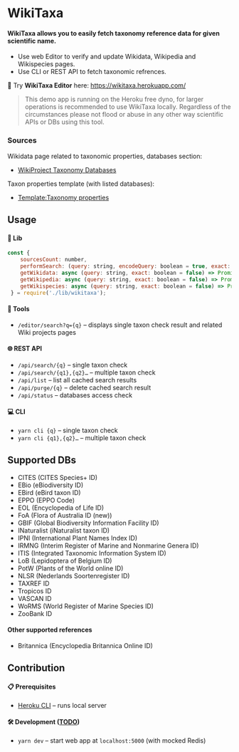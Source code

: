 # WikiTaxa

#### WikiTaxa allows you to easily fetch taxonomy reference data for given scientific name.
* Use web Editor to verify and update Wikidata, Wikipedia and Wikispecies pages.
* Use CLI or REST API to fetch taxonomic refrences.

🦉 Try **WikiTaxa Editor** here: https://wikitaxa.herokuapp.com/
> This demo app is running on the Heroku free dyno, for larger operations is recommended to use WikiTaxa locally.
> Regardless of the circumstances please not flood or abuse in any other way scientific APIs or DBs using this tool. 

### Sources

Wikidata page related to taxonomic properties, databases section:
* [WikiProject Taxonomy Databases](https://www.wikidata.org/wiki/Wikidata:WikiProject_Taxonomy#Databases)

Taxon properties template (with listed databases): 
* [Template:Taxonomy properties](https://www.wikidata.org/wiki/Template:Taxonomy_properties)

## Usage

#### 🧬 Lib

```javascript
const { 
    sourcesCount: number, 
    performSearch: (query: string, encodeQuery: boolean = true, exact: boolean = false) => object, 
    getWikidata: async (query: string, exact: boolean = false) => Promise => array[object], 
    getWikipedia: async (query: string, exact: boolean = false) => Promise => array[object], 
    getWikispecies: async (query: string, exact: boolean = false) => Promise => array[object]
 } = require('./lib/wikitaxa');
```

#### 🔧 Tools

* ```/editor/search?q={q}``` – displays single taxon check result and related Wiki projects pages

#### 🌐 REST API

* ```/api/search/{q}``` – single taxon check
* ```/api/search/{q1},{q2}…``` – multiple taxon check
* ```/api/list``` – list all cached search results
* ```/api/purge/{q}``` – delete cached search result
* ```/api/status``` – databases access check

#### 💻 CLI

* ```yarn cli {q}``` – single taxon check
* ```yarn cli {q1},{q2}…``` – multiple taxon check

## Supported DBs

* CITES (CITES Species+ ID)
* EBio (eBiodiversity ID)
* EBird (eBird taxon ID)
* EPPO (EPPO Code)
* EOL (Encyclopedia of Life ID)
* FoA (Flora of Australia ID (new))
* GBIF (Global Biodiversity Information Facility ID)
* INaturalist (iNaturalist taxon ID)
* IPNI (International Plant Names Index ID)
* IRMNG (Interim Register of Marine and Nonmarine Genera ID)
* ITIS (Integrated Taxonomic Information System ID)
* LoB (Lepidoptera of Belgium ID)
* PotW (Plants of the World online ID)
* NLSR (Nederlands Soortenregister ID)
* TAXREF ID
* Tropicos ID
* VASCAN ID
* WoRMS (World Register of Marine Species ID)
* ZooBank ID

#### Other supported references

* Britannica (Encyclopedia Britannica Online ID)

## Contribution

#### 📋 Prerequisites

* [Heroku CLI](https://devcenter.heroku.com/articles/heroku-cli#download-and-install) – runs local server

#### 🛠 Development ([TODO](TODO.md))

* ```yarn dev``` – start web app at `localhost:5000` (with mocked Redis)

